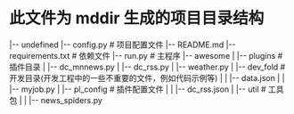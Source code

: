 # 此文件为 mddir 生成的项目目录结构
|-- undefined
    |-- config.py                       # 项目配置文件
    |-- README.md
    |-- requirements.txt                # 依赖文件
    |-- run.py                          # 主程序
    |-- awesome
    |   |-- plugins                     # 插件目录
    |       |-- dc_mnnews.py
    |       |-- dc_rss.py
    |       |-- weather.py
    |       |-- dev_fold                # 开发目录(开发工程中的一些不重要的文件，例如代码示例等)
    |       |   |-- data.json
    |       |   |-- myjob.py
    |       |-- pl_config               # 插件配置文件
    |       |   |-- dc_rss.json
    |       |-- util                    # 工具包
    |       |   |-- news_spiders.py
